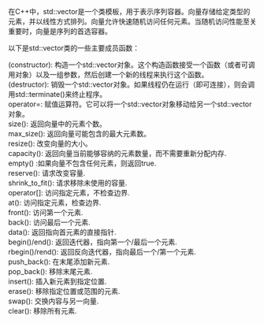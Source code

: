 在C++中，std::vector是一个类模板，用于表示序列容器。向量存储给定类型的元素，并以线性方式排列。向量允许快速随机访问任何元素。当随机访问性能至关重要时，向量是序列的首选容器。

以下是std::vector类的一些主要成员函数：

(constructor): 构造一个std::vector对象。这个构造函数接受一个函数（或者可调用对象）以及一组参数，然后创建一个新的线程来执行这个函数。  
(destructor): 销毁一个std::vector对象。如果线程仍在运行（即可连接），则会调用std::terminate()来终止程序。  
operator=: 赋值运算符。它可以将一个std::vector对象移动给另一个std::vector对象。  
size(): 返回向量中的元素个数。  
max_size(): 返回向量可能包含的最大元素数。  
resize(): 改变向量的大小。  
capacity(): 返回向量当前能够容纳的元素数量，而不需要重新分配内存.  
empty() :如果向量不包含任何元素，则返回true.  
reserve(): 请求改变容量.  
shrink_to_fit(): 请求移除未使用的容量.  
operator[]: 访问指定元素，不检查边界.  
at(): 访问指定元素，检查边界.  
front(): 访问第一个元素.  
back(): 访问最后一个元素.  
data(): 返回指向首元素的直接指针.  
begin()/end(): 返回迭代器，指向第一个/最后一个元素.  
rbegin()/rend(): 返回反向迭代器，指向最后一个/第一个元素.  
push_back(): 在末尾添加新元素.  
pop_back(): 移除末尾元素.  
insert(): 插入新元素到指定位置.  
erase(): 移除指定位置或范围的元素.  
swap(): 交换内容与另一向量.  
clear(): 移除所有元素.  
